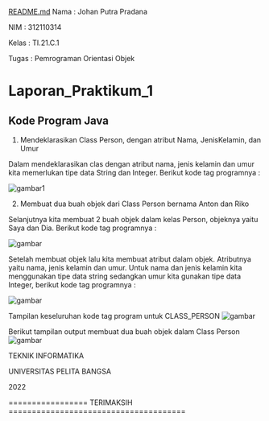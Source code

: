 [README.md](https://github.com/JohanPP24/Laporan_Praktikum_1/files/9843388/README.md)
Nama  : Johan Putra Pradana

NIM   : 312110314

Kelas : TI.21.C.1

Tugas : Pemrograman Orientasi Objek

# Laporan_Praktikum_1

## Kode Program Java

1. Mendeklarasikan Class Person, dengan atribut Nama, JenisKelamin, dan Umur

Dalam mendeklarasikan clas dengan atribut nama, jenis kelamin dan umur kita memerlukan tipe data String dan Integer. Berikut kode tag programnya :

![gambar1](screenshoot/gambar1.png)

2. Membuat dua buah objek dari Class Person bernama Anton dan Riko

Selanjutnya kita membuat 2 buah objek dalam kelas Person, objeknya yaitu Saya dan Dia. Berikut kode tag programnya :

![gambar](screenshoot/gambar2.png)

Setelah membuat objek lalu kita membuat atribut dalam objek. Atributnya yaitu nama, jenis kelamin dan umur. Untuk nama dan jenis kelamin kita menggunakan tipe data string sedangkan umur  kita gunakan tipe data Integer, berikut kode tag programnya :

![gambar](screenshoot/gambar3.png)

Tampilan keseluruhan kode tag program untuk CLASS_PERSON 
![gambar](screenshoot/gambar4.png)

Berikut tampilan output membuat dua buah objek dalam Class Person
![gambar](screenshoot/gambar5.png)

TEKNIK INFORMATIKA

UNIVERSITAS PELITA BANGSA

2022

================= TERIMAKSIH ======================================
